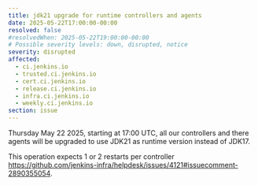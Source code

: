 ```yaml
---
title: jdk21 upgrade for runtime controllers and agents
date: 2025-05-22T17:00:00-00:00
resolved: false
#resolvedWhen: 2025-05-22T19:00:00-00:00
# Possible severity levels: down, disrupted, notice
severity: disrupted
affected:
  - ci.jenkins.io
  - trusted.ci.jenkins.io
  - cert.ci.jenkins.io
  - release.ci.jenkins.io
  - infra.ci.jenkins.io
  - weekly.ci.jenkins.io
section: issue
---
```


Thursday May 22 2025, starting at 17:00 UTC, all our controllers and there agents will be upgraded to use JDK21 as runtime version instead of JDK17.

This operation expects 1 or 2 restarts per controller https://github.com/jenkins-infra/helpdesk/issues/4121#issuecomment-2890355054.
